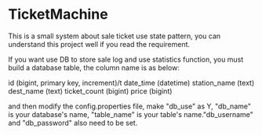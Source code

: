 # TicketMachine
This is a small system about sale ticket use state pattern, you can understand this project well if you read the requirement.

If you want use DB to store sale log and use statistics function, you must build a database table, the column name is as below:

id (bigint, primary key, increment)/t
date_time (datetime)
station_name (text)
dest_name (text)
ticket_count (bigint)
price (bigint)

and then modify the config.properties file, make "db_use" as Y, "db_name" is your database's name, "table_name" is your table's name."db_username" and "db_password" also need to be set.
